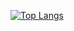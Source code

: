 [![Top Langs](https://github-readme-stats.vercel.app/api/top-langs/?username=katakatahanahana
)](https://github.com/anuraghazra/github-readme-stats)


<!--
**katakatahanahana/katakatahanahana** is a ✨ _special_ ✨ repository because its `README.md` (this file) appears on your GitHub profile.

Here are some ideas to get you started:

- 🔭 I’m currently working on ...
- 🌱 I’m currently learning ...
- 👯 I’m looking to collaborate on ...
- 🤔 I’m looking for help with ...
- 💬 Ask me about ...
- 📫 How to reach me: ...
- 😄 Pronouns: ...
- ⚡ Fun fact: ...
-->
